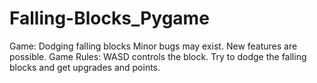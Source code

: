 # Falling-Blocks_Pygame
Game: Dodging falling blocks
Minor bugs may exist. New features are possible.
Game Rules: WASD controls the block. Try to dodge the falling blocks and get upgrades and points.
